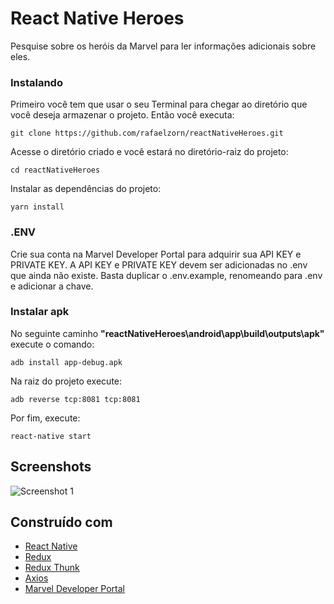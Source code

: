 # React Native Heroes

Pesquise sobre os heróis da Marvel para ler informações adicionais sobre eles.

### Instalando

Primeiro você tem que usar o seu Terminal para chegar ao diretório que você deseja armazenar o projeto. Então você executa:

```
git clone https://github.com/rafaelzorn/reactNativeHeroes.git
```

Acesse o diretório criado e você estará no diretório-raiz do projeto:

```
cd reactNativeHeroes
```

Instalar as dependências do projeto:

```
yarn install
````

### .ENV

Crie sua conta na Marvel Developer Portal para adquirir sua API KEY e PRIVATE KEY. A API KEY e PRIVATE KEY devem ser adicionadas no .env que ainda não existe. Basta duplicar o .env.example, renomeando para .env e adicionar a chave.

### Instalar apk

No seguinte caminho **"reactNativeHeroes\android\app\build\outputs\apk"** execute o comando: 

```
adb install app-debug.apk
````

Na raiz do projeto execute: 

```
adb reverse tcp:8081 tcp:8081
```

Por fim, execute:

```
react-native start
````

## Screenshots

![Screenshot 1](https://image.ibb.co/cs1smJ/image.jpg)

## Construído com

* [React Native](https://facebook.github.io/react-native/)
* [Redux](https://redux.js.org)
* [Redux Thunk](https://github.com/gaearon/redux-thunk)
* [Axios](https://github.com/axios/axios)
* [Marvel Developer Portal](https://developer.marvel.com/)
